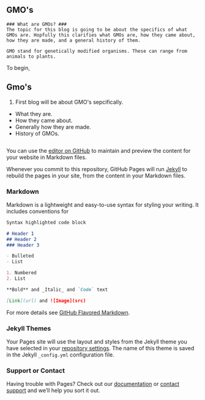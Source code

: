 ## GMO's 
```
### What are GMOs? ###
The topic for this blog is going to be about the specifics of what GMOs are. Hopfully this clarifies what GMOs are, how they came about, how they are made, and a general history of them. 

GMO stand for genetically modified organisms. These can range from animals to plants. 
```
To begin, 
## Gmo's 
1. First blog will be about GMO's sepcifically.
- What they are. 
- How they came about. 
- Generally how they are made.
- History of GMOs.

```

```

You can use the [editor on GitHub](https://github.com/wdeaton/blog/edit/master/README.md) to maintain and preview the content for your website in Markdown files.

Whenever you commit to this repository, GitHub Pages will run [Jekyll](https://jekyllrb.com/) to rebuild the pages in your site, from the content in your Markdown files.

### Markdown

Markdown is a lightweight and easy-to-use syntax for styling your writing. It includes conventions for

```markdown
Syntax highlighted code block

# Header 1
## Header 2
### Header 3

- Bulleted
- List

1. Numbered
2. List

**Bold** and _Italic_ and `Code` text

[Link](url) and ![Image](src)
```

For more details see [GitHub Flavored Markdown](https://guides.github.com/features/mastering-markdown/).

### Jekyll Themes

Your Pages site will use the layout and styles from the Jekyll theme you have selected in your [repository settings](https://github.com/wdeaton/blog/settings). The name of this theme is saved in the Jekyll `_config.yml` configuration file.

### Support or Contact

Having trouble with Pages? Check out our [documentation](https://help.github.com/categories/github-pages-basics/) or [contact support](https://github.com/contact) and we’ll help you sort it out. 
